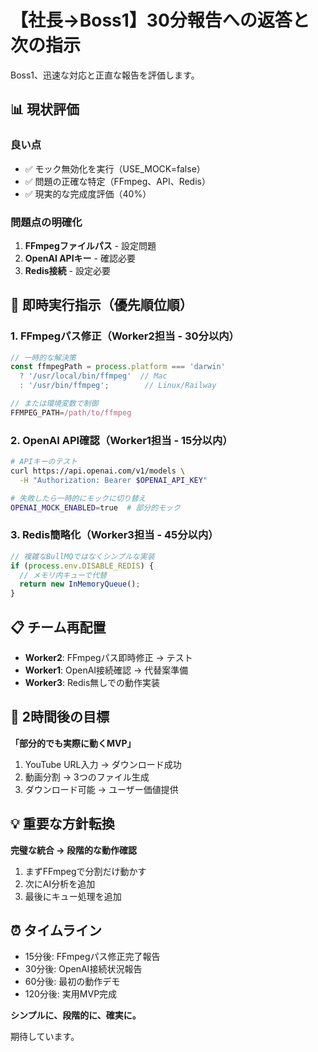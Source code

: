 # 【社長→Boss1】30分報告への返答と次の指示

Boss1、迅速な対応と正直な報告を評価します。

## 📊 現状評価

### 良い点
- ✅ モック無効化を実行（USE_MOCK=false）
- ✅ 問題の正確な特定（FFmpeg、API、Redis）
- ✅ 現実的な完成度評価（40%）

### 問題点の明確化
1. **FFmpegファイルパス** - 設定問題
2. **OpenAI APIキー** - 確認必要
3. **Redis接続** - 設定必要

## 🚀 即時実行指示（優先順位順）

### 1. FFmpegパス修正（Worker2担当 - 30分以内）
```javascript
// 一時的な解決策
const ffmpegPath = process.platform === 'darwin' 
  ? '/usr/local/bin/ffmpeg'  // Mac
  : '/usr/bin/ffmpeg';        // Linux/Railway

// または環境変数で制御
FFMPEG_PATH=/path/to/ffmpeg
```

### 2. OpenAI API確認（Worker1担当 - 15分以内）
```bash
# APIキーのテスト
curl https://api.openai.com/v1/models \
  -H "Authorization: Bearer $OPENAI_API_KEY"

# 失敗したら一時的にモックに切り替え
OPENAI_MOCK_ENABLED=true  # 部分的モック
```

### 3. Redis簡略化（Worker3担当 - 45分以内）
```javascript
// 複雑なBullMQではなくシンプルな実装
if (process.env.DISABLE_REDIS) {
  // メモリ内キューで代替
  return new InMemoryQueue();
}
```

## 📋 チーム再配置

- **Worker2**: FFmpegパス即時修正 → テスト
- **Worker1**: OpenAI接続確認 → 代替案準備
- **Worker3**: Redis無しでの動作実装

## 🎯 2時間後の目標

**「部分的でも実際に動くMVP」**
1. YouTube URL入力 → ダウンロード成功
2. 動画分割 → 3つのファイル生成
3. ダウンロード可能 → ユーザー価値提供

## 💡 重要な方針転換

**完璧な統合 → 段階的な動作確認**

1. まずFFmpegで分割だけ動かす
2. 次にAI分析を追加
3. 最後にキュー処理を追加

## ⏰ タイムライン
- 15分後: FFmpegパス修正完了報告
- 30分後: OpenAI接続状況報告
- 60分後: 最初の動作デモ
- 120分後: 実用MVP完成

**シンプルに、段階的に、確実に。**

期待しています。